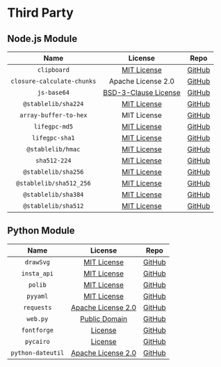# Third Party
## Node.js Module
| Name | License | Repo |
|:----:|:-------:|:---------:|
|`clipboard`|[MIT License](https://github.com/zenorocha/clipboard.js/blob/master/LICENSE)|[GitHub](https://github.com/zenorocha/clipboard.js)|
|`closure-calculate-chunks`|Apache License 2.0|[GitHub](https://github.com/ChadKillingsworth/closure-calculate-chunks)|
|`js-base64`|[BSD-3-Clause License](https://github.com/dankogai/js-base64/blob/main/LICENSE.md)|[GitHub](https://github.com/dankogai/js-base64)|
|`@stablelib/sha224`|[MIT License](https://github.com/StableLib/stablelib/blob/master/packages/sha224/LICENSE)|[GitHub](https://github.com/StableLib/stablelib/tree/master/packages/sha224)|
|`array-buffer-to-hex`|MIT License|[GitHub](https://github.com/LinusU/array-buffer-to-hex)|
|`lifegpc-md5`|[MIT License](https://github.com/lifegpc/lifegpc-md5/blob/master/LICENSE)|[GitHub](https://github.com/lifegpc/lifegpc-md5)|
|`lifegpc-sha1`|[MIT License](https://github.com/lifegpc/lifegpc-sha1/blob/master/LICENSE)|[GitHub](https://github.com/lifegpc/lifegpc-sha1)|
|`@stablelib/hmac`|[MIT License](https://github.com/StableLib/stablelib/blob/master/packages/hmac/LICENSE)|[GitHub](https://github.com/StableLib/stablelib/tree/master/packages/hmac)|
|`sha512-224`|[MIT License](https://github.com/lifegpc/lifegpc-sha512-224/blob/master/LICENSE)|[GitHub](https://github.com/lifegpc/lifegpc-sha512-224)|
|`@stablelib/sha256`|[MIT License](https://github.com/StableLib/stablelib/blob/master/packages/sha256/LICENSE)|[GitHub](https://github.com/StableLib/stablelib/tree/master/packages/sha256)|
|`@stablelib/sha512_256`|[MIT License](https://github.com/StableLib/stablelib/blob/master/packages/sha512_256/LICENSE)|[GitHub](https://github.com/StableLib/stablelib/tree/master/packages/sha512_256)|
|`@stablelib/sha384`|[MIT License](https://github.com/StableLib/stablelib/blob/master/packages/sha384/LICENSE)|[GitHub](https://github.com/StableLib/stablelib/tree/master/packages/sha384)|
|`@stablelib/sha512`|[MIT License](https://github.com/StableLib/stablelib/blob/master/packages/sha512/LICENSE)|[GitHub](https://github.com/StableLib/stablelib/tree/master/packages/sha512)|
## Python Module
| Name | License | Repo |
|:----:|:-------:|:----:|
|`drawSvg`|[MIT License](https://github.com/cduck/drawSvg/blob/master/LICENSE.txt)|[GitHub](https://github.com/cduck/drawSvg)|
|`insta_api`|[MIT License](https://github.com/orlandodiaz/insta_api/blob/master/LICENSE)|[GitHub](https://github.com/orlandodiaz/insta_api)|
|`polib`|[MIT License](https://github.com/izimobil/polib/blob/master/LICENSE)|[GitHub](https://github.com/izimobil/polib)|
|`pyyaml`|[MIT License](https://github.com/yaml/pyyaml/blob/master/LICENSE)|[GitHub](https://github.com/yaml/pyyaml)|
|`requests`|[Apache License 2.0](https://github.com/psf/requests/blob/master/LICENSE)|[GitHub](https://github.com/psf/requests)|
|`web.py`|[Public Domain](https://github.com/webpy/webpy/blob/master/LICENSE.txt)|[GitHub](https://github.com/webpy/webpy)|
|`fontforge`|[License](https://github.com/fontforge/fontforge/blob/master/LICENSE)|[GitHub](https://github.com/fontforge/fontforge)|
|`pycairo`|[License](https://github.com/pygobject/pycairo/blob/master/COPYING)|[GitHub](https://github.com/pygobject/pycairo)|
|`python-dateutil`|[Apache License 2.0](https://github.com/dateutil/dateutil/blob/master/LICENSE)|[GitHub](https://github.com/dateutil/dateutil)|
